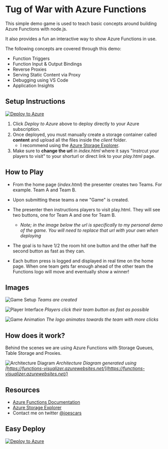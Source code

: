 # Tug of War with Azure Functions #

This simple demo game is used to teach basic concepts around building Azure Functions with node.js. 

It also provides a fun an interactive way to show Azure Functions in use. 

The following concepts are covered through this demo:

- Function Triggers
- Function Input & Output Bindings
- Reverse Proxies
- Serving Static Content via Proxy
- Debugging using VS Code
- Application Insights

## Setup Instructions ##

[![Deploy to Azure](http://azuredeploy.net/deploybutton.svg)](https://portal.azure.com/#create/Microsoft.Template/uri/https%3A%2F%2Fraw.githubusercontent.com%2Fjoescars%2FTugOfWar-FunctionsDemo%2Fmaster%2Fazuredeploy.json)

1. Click *Deploy to Azure* above to deploy directly to your Azure subscription.
2. Once deployed, you must manually create a storage container called **content** and upload all the files inside the *client* folder. 
    - I recommend using the [Azure Storage Explorer](http://storageexplorer.com/). 
3. Make sure to **change the url** in *index.html* where it says "Instrcut your players to visit" to your shorturl or direct link to your *play.html* page. 

## How to Play ##

- From the home page (*index.html*) the presenter creates two Teams. For example. Team A and Team B. 

- Upon submitting these teams a new "Game" is created. 

- The presenter then instructions players to visit play.html. They will see two buttons, one for Team A and one for Team B. 
    - *Note; in the image below the url is specifically to my personal demo of the game. You will need to replace that url with your own when deploying*

- The goal is to have 1/2 the room hit one button and the other half the second button as fast as they can. 

- Each button press is logged and displayed in real time on the home page. When one team gets far enough ahead of the other team the Functions logo will move and eventually show a winner! 

## Images ##

![Game Setup](_static/game-setup.png)
*Teams are created*

![Player Interface](_static/game-interface.png)
*Players click their team button as fast as possible*

![Game Animation](_static/game-animation.gif)
*The logo animates towards the team with more clicks*

## How does it work? ##

Behind the scenes we are using Azure Functions with Storage Queues, Table Storage and Proxies.

![Architecture Diagram](_static/arch-diagram.png)
*Architecture Diagram generated using [https://functions-visualizer.azurewebsites.net/](https://functions-visualizer.azurewebsites.net/)*

## Resources ##

- [Azure Functions Documentation](https://docs.microsoft.com/en-us/azure/azure-functions/)
- [Azure Storage Explorer](http://storageexplorer.com/)
- Contact me on twitter [@joescars](https://www.twitter.com/joescars)

## Easy Deploy ##
[![Deploy to Azure](http://azuredeploy.net/deploybutton.svg)](https://portal.azure.com/#create/Microsoft.Template/uri/https%3A%2F%2Fraw.githubusercontent.com%2Fjoescars%2FTugOfWar-FunctionsDemo%2Fmaster%2Fazuredeploy.json)